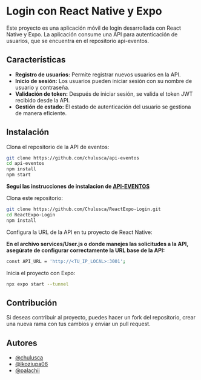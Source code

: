 
# Login con React Native y Expo

Este proyecto es una aplicación móvil de login desarrollada con React Native y Expo. La aplicación consume una API para autenticación de usuarios, que se encuentra en el repositorio api-eventos.


## Características

- **Registro de usuarios:** Permite registrar nuevos usuarios en la API.
- **Inicio de sesión:** Los usuarios pueden iniciar sesión con su nombre de usuario y contraseña.
- **Validación de token:** Después de iniciar sesión, se valida el token JWT recibido desde la API.
- **Gestión de estado:** El estado de autenticación del usuario se gestiona de manera eficiente.
## Instalación

Clona el repositorio de la API de eventos:

```bash
git clone https://github.com/chulusca/api-eventos
cd api-eventos
npm install
npm start
```
**Segui las instrucciones de instalacion de [API-EVENTOS](https://github.com/chulusca/api-eventos)**

Clona este repositorio:
```bash
git clone https://github.com/Chulusca/ReactExpo-Login.git
cd ReactExpo-Login
npm install
```
Configura la URL de la API en tu proyecto de React Native:

**En el archivo services/User.js o donde manejes las solicitudes a la API, asegúrate de configurar correctamente la URL base de la API:**

```bash
const API_URL = 'http://<TU_IP_LOCAL>:3001';
```
Inicia el proyecto con Expo:
```bash
npx expo start --tunnel
```




## Contribución

Si deseas contribuir al proyecto, puedes hacer un fork del repositorio, crear una nueva rama con tus cambios y enviar un pull request.

## Autores

- [@chulusca](https://www.github.com/chulusca)
- [@lkoziupa06](https://www.github.com/lkoziupa06)
- [@palachii](https://www.github.com/palachii)


